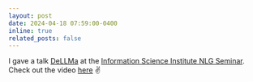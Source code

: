 ```yaml
---
layout: post
date: 2024-04-18 07:59:00-0400
inline: true
related_posts: false
---
```


I gave a talk [DeLLMa](https://dellma.github.io/) at the [Information Science Institute NLG Seminar](https://www.isi.edu/research-groups-nlg/nlg-seminars/). Check out the video [here](https://www.youtube.com/watch?v=XSTIFr9J0ko) ✌️
